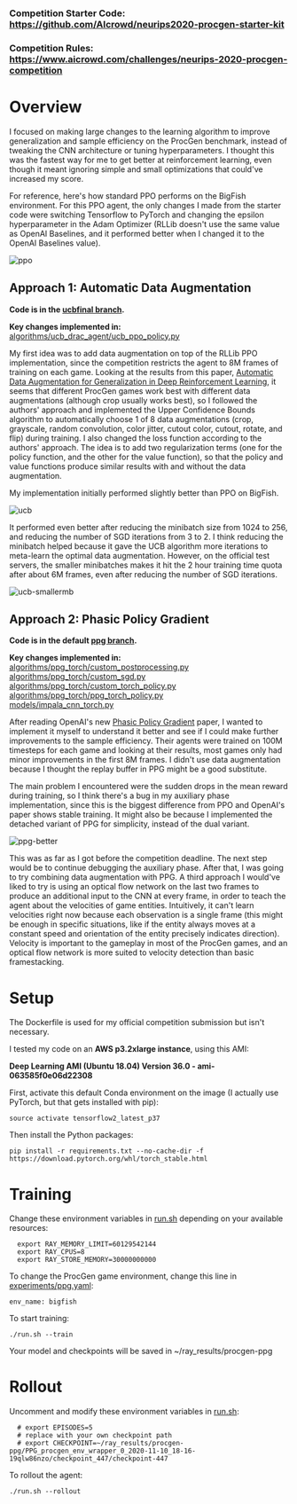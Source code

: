 ### Competition Starter Code: https://github.com/AIcrowd/neurips2020-procgen-starter-kit
### Competition Rules: https://www.aicrowd.com/challenges/neurips-2020-procgen-competition

# Overview

I focused on making large changes to the learning algorithm to improve generalization and sample efficiency on the ProcGen benchmark, instead of tweaking the CNN architecture or tuning hyperparameters. I thought this was the fastest way for me to get better at reinforcement learning, even though it meant ignoring simple and small optimizations that could've increased my score.

For reference, here's how standard PPO performs on the BigFish environment. For this PPO agent, the only changes I made from the starter code were switching Tensorflow to PyTorch and changing the epsilon hyperparameter in the Adam Optimizer (RLLib doesn't use the same value as OpenAI Baselines, and it performed better when I changed it to the OpenAI Baselines value).

![ppo](ppo-bigfish.png)

## Approach 1: Automatic Data Augmentation

**Code is in the [ucbfinal branch](https://github.com/wkwan/procgen-competition/tree/ucbfinal).** 

**Key changes implemented in:**
[algorithms/ucb_drac_agent/ucb_ppo_policy.py](https://github.com/wkwan/procgen/blob/ucbfinal/algorithms/ucb_drac_agent/ucb_ppo_policy.py) 

My first idea was to add data augmentation on top of the RLLib PPO implementation, since the competition restricts the agent to 8M frames of training on each game. Looking at the results from this paper, [Automatic Data Augmentation for Generalization in Deep Reinforcement Learning](https://arxiv.org/pdf/2006.12862.pdf), it seems that different ProcGen games work best with different data augmentations (although crop usually works best), so I followed the authors' approach and implemented the Upper Confidence Bounds algorithm to automatically choose 1 of 8 data augmentations (crop, grayscale, random convolution, color jitter, cutout color, cutout, rotate, and flip) during training. I also changed the loss function according to the authors' approach. The idea is to add two regularization terms (one for the policy function, and the other for the value function), so that the policy and value functions produce similar results with and without the data augmentation.

My implementation initially performed slightly better than PPO on BigFish.

![ucb](ucb-bigfish.png)

It performed even better after reducing the minibatch size from 1024 to 256, and reducing the number of SGD iterations from 3 to 2. I think reducing the minibatch helped because it gave the UCB algorithm more iterations to meta-learn the optimal data augmentation. However, on the official test servers, the smaller minibatches makes it hit the 2 hour training time quota after about 6M frames, even after reducing the number of SGD iterations.

![ucb-smallermb](ucb-smallermblesssgd-bigfish.png)

## Approach 2: Phasic Policy Gradient

**Code is in the default [ppg branch](https://github.com/wkwan/procgen-competition).** 

**Key changes implemented in:**   
[algorithms/ppg_torch/custom_postprocessing.py](https://github.com/wkwan/procgen/blob/ppg/algorithms/ppg_torch/custom_postprocessing.py)  
[algorithms/ppg_torch/custom_sgd.py](https://github.com/wkwan/procgen/blob/ppg/algorithms/ppg_torch/custom_sgd.py)  
[algorithms/ppg_torch/custom_torch_policy.py](https://github.com/wkwan/procgen/blob/ppg/algorithms/ppg_torch/custom_torch_policy.py)  
[algorithms/ppg_torch/ppg_torch_policy.py](https://github.com/wkwan/procgen/blob/ppg/algorithms/ppg_torch/ppg_torch_policy.py)  
[models/impala_cnn_torch.py](https://github.com/wkwan/procgen/blob/ppg/models/impala_cnn_torch.py)

After reading OpenAI's new [Phasic Policy Gradient](https://arxiv.org/pdf/2009.04416.pdf) paper, I wanted to implement it myself to understand it better and see if I could make further improvements to the sample efficiency. Their agents were trained on 100M timesteps for each game and looking at their results, most games only had minor improvements in the first 8M frames. I didn't use data augmentation because I thought the replay buffer in PPG might be a good substitute. 

The main problem I encountered were the sudden drops in the mean reward during training, so I think there's a bug in my auxiliary phase implementation, since this is the biggest difference from PPO and OpenAI's paper shows stable training. It might also be because I implemented the detached variant of PPG for simplicity, instead of the dual variant.

![ppg-better](ppg-lessauxmoreval-bigfish.png)

This was as far as I got before the competition deadline. The next step would be to continue debugging the auxiliary phase. After that, I was going to try combining data augmentation with PPG. A third approach I would've liked to try is using an optical flow network on the last two frames to produce an additional input to the CNN at every frame, in order to teach the agent about the velocities of game entities. Intuitively, it can't learn velocities right now because each observation is a single frame (this might be enough in specific situations, like if the entity always moves at a constant speed and orientation of the entity precisely indicates direction). Velocity is important to the gameplay in most of the ProcGen games, and an optical flow network is more suited to velocity detection than basic framestacking.

# Setup

The Dockerfile is used for my official competition submission but isn't necessary.

I tested my code on an **AWS p3.2xlarge instance**, using this AMI:

**Deep Learning AMI (Ubuntu 18.04) Version 36.0 - ami-063585f0e06d22308**

First, activate this default Conda environment on the image (I actually use PyTorch, but that gets installed with pip):

```
source activate tensorflow2_latest_p37
```

Then install the Python packages:

```
pip install -r requirements.txt --no-cache-dir -f https://download.pytorch.org/whl/torch_stable.html
```

# Training

Change these environment variables in [run.sh](run.sh) depending on your available resources:

```
  export RAY_MEMORY_LIMIT=60129542144
  export RAY_CPUS=8
  export RAY_STORE_MEMORY=30000000000
```

To change the ProcGen game environment, change this line in [experiments/ppg.yaml](experiments/ppg.yaml):
```
env_name: bigfish
```

To start training:

```
./run.sh --train
```

Your model and checkpoints will be saved in ~/ray_results/procgen-ppg

# Rollout

Uncomment and modify these environment variables in [run.sh](run.sh):

```
  # export EPISODES=5
  # replace with your own checkpoint path
  # export CHECKPOINT=~/ray_results/procgen-ppg/PPG_procgen_env_wrapper_0_2020-11-10_18-16-19qlw86nzo/checkpoint_447/checkpoint-447
```

To rollout the agent:

```
./run.sh --rollout
```


